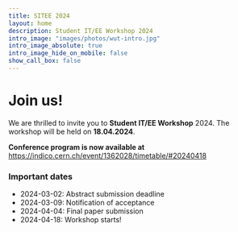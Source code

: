 ```yaml
---
title: SITEE 2024
layout: home
description: Student IT/EE Workshop 2024
intro_image: "images/photos/wut-intro.jpg"
intro_image_absolute: true
intro_image_hide_on_mobile: false
show_call_box: false
---
```


# Join us!

We are thrilled to invite you to **Student IT/EE Workshop** 2024. 
The workshop will be held on **18.04.2024**.

**Conference program is now available at** https://indico.cern.ch/event/1362028/timetable/#20240418

### Important dates

* 2024-03-02: Abstract submission deadline
* 2024-03-09: Notification of acceptance
* 2024-04-04: Final paper submission
* 2024-04-18: Workshop starts!
